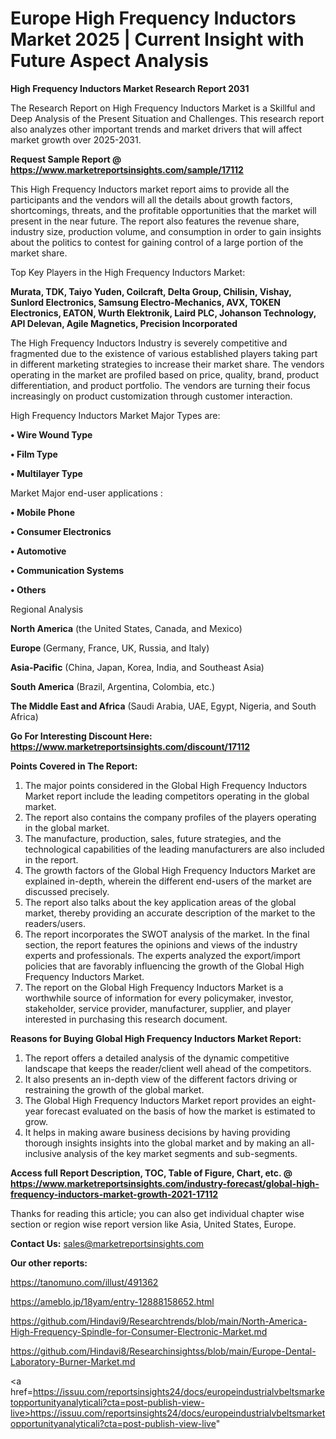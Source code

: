 # Europe High Frequency Inductors Market 2025 | Current Insight with Future Aspect Analysis

<strong>High Frequency Inductors Market Research Report 2031</strong>

The Research Report on High Frequency Inductors Market is a Skillful and Deep Analysis of the Present Situation and Challenges. This research report also analyzes other important trends and market drivers that will affect market growth over 2025-2031.

<strong>Request Sample Report @ <a href=https://www.marketreportsinsights.com/sample/17112>https://www.marketreportsinsights.com/sample/17112</a></strong>

This High Frequency Inductors market report aims to provide all the participants and the vendors will all the details about growth factors, shortcomings, threats, and the profitable opportunities that the market will present in the near future. The report also features the revenue share, industry size, production volume, and consumption in order to gain insights about the politics to contest for gaining control of a large portion of the market share.

Top Key Players in the High Frequency Inductors Market:

<strong>Murata, TDK, Taiyo Yuden, Coilcraft, Delta Group, Chilisin, Vishay, Sunlord Electronics, Samsung Electro-Mechanics, AVX, TOKEN Electronics, EATON, Wurth Elektronik, Laird PLC, Johanson Technology, API Delevan, Agile Magnetics, Precision Incorporated</strong>

The High Frequency Inductors Industry is severely competitive and fragmented due to the existence of various established players taking part in different marketing strategies to increase their market share. The vendors operating in the market are profiled based on price, quality, brand, product differentiation, and product portfolio. The vendors are turning their focus increasingly on product customization through customer interaction.

High Frequency Inductors Market Major Types are:

<strong>• Wire Wound Type

• Film Type

• Multilayer Type</strong>

Market Major end-user applications :

<strong>• Mobile Phone

• Consumer Electronics

• Automotive

• Communication Systems

• Others</strong>

Regional Analysis

</u><strong><b>North America</b></strong> (the United States, Canada, and Mexico)

<strong><b>Europe </b></strong>(Germany, France, UK, Russia, and Italy)

<strong><b>Asia-Pacific</b></strong> (China, Japan, Korea, India, and Southeast Asia)

<strong><b>South America</b></strong> (Brazil, Argentina, Colombia, etc.)

<strong><b>The Middle East and Africa</b></strong> (Saudi Arabia, UAE, Egypt, Nigeria, and South Africa)

<strong>Go For Interesting Discount Here: <a href=https://www.marketreportsinsights.com/discount/17112>https://www.marketreportsinsights.com/discount/17112</a></strong>

<strong>Points Covered in The Report:</strong>
<ol>
  <li>The major points considered in the Global High Frequency Inductors Market report include the leading competitors operating in the global market.</li>
  <li>The report also contains the company profiles of the players operating in the global market.</li>
  <li>The manufacture, production, sales, future strategies, and the technological capabilities of the leading manufacturers are also included in the report.</li>
  <li>The growth factors of the Global High Frequency Inductors Market are explained in-depth, wherein the different end-users of the market are discussed precisely.</li>
  <li>The report also talks about the key application areas of the global market, thereby providing an accurate description of the market to the readers/users.</li>
  <li>The report incorporates the SWOT analysis of the market. In the final section, the report features the opinions and views of the industry experts and professionals. The experts analyzed the export/import policies that are favorably influencing the growth of the Global High Frequency Inductors Market.</li>
  <li>The report on the Global High Frequency Inductors Market is a worthwhile source of information for every policymaker, investor, stakeholder, service provider, manufacturer, supplier, and player interested in purchasing this research document.</li>
</ol>
<strong>Reasons for Buying Global High Frequency Inductors Market Report:</strong>

<ol>
  <li>The report offers a detailed analysis of the dynamic competitive landscape that keeps the reader/client well ahead of the competitors.</li>
  <li>It also presents an in-depth view of the different factors driving or restraining the growth of the global market.</li>
  <li>The Global High Frequency Inductors Market report provides an eight-year forecast evaluated on the basis of how the market is estimated to grow.</li>
  <li>It helps in making aware business decisions by having providing thorough insights insights into the global market and by making an all-inclusive analysis of the key market segments and sub-segments.</li>
</ol>
<strong>Access full Report Description, TOC, Table of Figure, Chart, etc. @ <a href=https://www.marketreportsinsights.com/industry-forecast/global-high-frequency-inductors-market-growth-2021-17112>https://www.marketreportsinsights.com/industry-forecast/global-high-frequency-inductors-market-growth-2021-17112</a></strong>


Thanks for reading this article; you can also get individual chapter wise section or region wise report version like Asia, United States, Europe.

<strong>Contact Us:</strong>
sales@marketreportsinsights.com

<strong>Our other reports:</strong>

<a href=https://tanomuno.com/illust/491362>https://tanomuno.com/illust/491362</a>

<a href=https://ameblo.jp/18yam/entry-12888158652.html>https://ameblo.jp/18yam/entry-12888158652.html</a>

<a href=https://github.com/Hindavi9/Researchtrends/blob/main/North-America-High-Frequency-Spindle-for-Consumer-Electronic-Market.md>https://github.com/Hindavi9/Researchtrends/blob/main/North-America-High-Frequency-Spindle-for-Consumer-Electronic-Market.md</a>

<a href=https://github.com/Hindavi8/Researchinsightss/blob/main/Europe-Dental-Laboratory-Burner-Market.md>https://github.com/Hindavi8/Researchinsightss/blob/main/Europe-Dental-Laboratory-Burner-Market.md</a>

<a href=https://issuu.com/reportsinsights24/docs/europeindustrialvbeltsmarketopportunityanalyticali?cta=post-publish-view-live>https://issuu.com/reportsinsights24/docs/europeindustrialvbeltsmarketopportunityanalyticali?cta=post-publish-view-live</a>"
